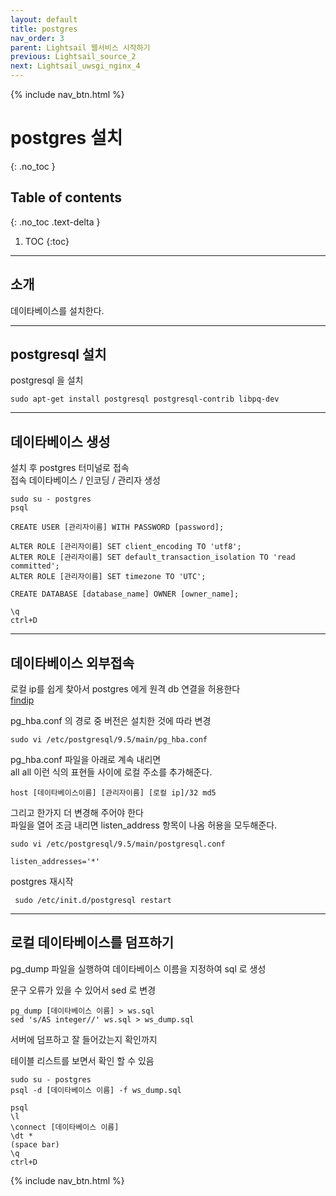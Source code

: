 ```yaml
---
layout: default
title: postgres 
nav_order: 3
parent: Lightsail 웹서비스 시작하기
previous: Lightsail_source_2
next: Lightsail_uwsgi_nginx_4
---
```

{% include nav_btn.html %}

# postgres 설치
{: .no_toc }

## Table of contents
{: .no_toc .text-delta }

1. TOC
{:toc}

---



## 소개

데이타베이스를 설치한다. 

---

## postgresql 설치

<div class="code-example" markdown="1">

postgresql 을 설치

</div>

```
sudo apt-get install postgresql postgresql-contrib libpq-dev
```

---

## 데이타베이스 생성

<div class="code-example" markdown="1">

설치 후 postgres 터미널로 접속  
접속 데이타베이스 / 인코딩 / 관리자 생성

</div>


```
sudo su - postgres
psql

CREATE USER [관리자이름] WITH PASSWORD [password];

ALTER ROLE [관리자이름] SET client_encoding TO 'utf8';
ALTER ROLE [관리자이름] SET default_transaction_isolation TO 'read committed';
ALTER ROLE [관리자이름] SET timezone TO 'UTC';

CREATE DATABASE [database_name] OWNER [owner_name];

\q
ctrl+D
```

---

## 데이타베이스 외부접속 

<div class="code-example" markdown="1">

로컬 ip를 쉽게 찾아서 postgres 에게 원격 db 연결을 허용한다  
[findip](http://www.findip.kr)

</div>

<div class="code-example" markdown="1">

pg_hba.conf 의 경로 중 버전은 설치한 것에 따라 변경

</div>

```
sudo vi /etc/postgresql/9.5/main/pg_hba.conf
```

<div class="code-example" markdown="1">

pg_hba.conf 파일을 아래로 계속 내리면  
all all 이런 식의 표현들 사이에 로컬 주소를 추가해준다.
</div>

```
host [데이타베이스이름] [관리자이름] [로컬 ip]/32 md5
```
 
<div class="code-example" markdown="1">

그리고 한가지 더 변경해 주어야 한다  
파일을 열어 조금 내리면 listen_address 항목이 나옴
허용을 모두해준다. 

</div>

```
sudo vi /etc/postgresql/9.5/main/postgresql.conf

listen_addresses='*'
```

<div class="code-example" markdown="1">
postgres 재시작
</div>

```
 sudo /etc/init.d/postgresql restart
```

---

## 로컬 데이타베이스를 덤프하기

<div class="code-example" markdown="1">

pg_dump 파일을 실행하여 데이타베이스 이름을 지정하여 sql 로 생성  

문구 오류가 있을 수 있어서 sed 로 변경
</div>

```
pg_dump [데이타베이스 이름] > ws.sql
sed 's/AS integer//' ws.sql > ws_dump.sql
```

<div class="code-example" markdown="1">

서버에 덤프하고 잘 들어갔는지 확인까지

테이블 리스트를 보면서 확인 할 수 있음

</div>

```
sudo su - postgres
psql -d [데이타베이스 이름] -f ws_dump.sql

psql
\l
\connect [데이타베이스 이름]
\dt *
(space bar)
\q
ctrl+D
```


{% include nav_btn.html %}
